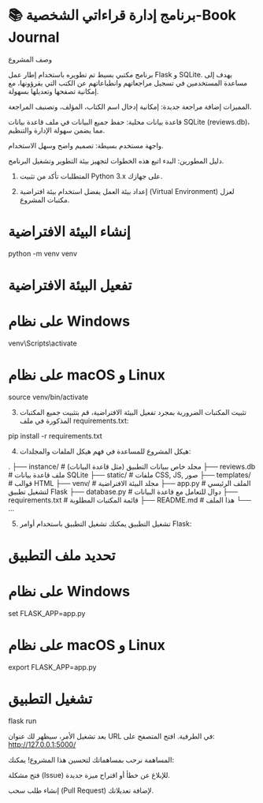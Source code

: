 # 📚 برنامج إدارة قراءاتي الشخصية-Book Journal

وصف المشروع

برنامج مكتبي بسيط تم تطويره باستخدام إطار عمل Flask و SQLite. يهدف إلى مساعدة المستخدمين في تسجيل مراجعاتهم وانطباعاتهم عن الكتب التي يقرؤونها، مع إمكانية تصفحها وتعديلها بسهولة.

المميزات
إضافة مراجعة جديدة: إمكانية إدخال اسم الكتاب، المؤلف، وتصنيف المراجعة.

قاعدة بيانات محلية: حفظ جميع البيانات في ملف قاعدة بيانات SQLite (reviews.db)، مما يضمن سهولة الإدارة والتنظيم.

واجهة مستخدم بسيطة: تصميم واضح وسهل الاستخدام.

دليل المطورين: البدء
اتبع هذه الخطوات لتجهيز بيئة التطوير وتشغيل البرنامج.

1. المتطلبات
تأكد من تثبيت Python 3.x على جهازك.

2. إعداد بيئة العمل
يفضل استخدام بيئة افتراضية (Virtual Environment) لعزل مكتبات المشروع.

# إنشاء البيئة الافتراضية
python -m venv venv

# تفعيل البيئة الافتراضية
# على نظام Windows
venv\Scripts\activate
# على نظام macOS و Linux
source venv/bin/activate

3. تثبيت المكتبات الضرورية
بمجرد تفعيل البيئة الافتراضية، قم بتثبيت جميع المكتبات المذكورة في ملف requirements.txt:

pip install -r requirements.txt

4. هيكل المشروع
للمساعدة في فهم هيكل الملفات والمجلدات:

.
├── instance/               # مجلد خاص ببيانات التطبيق (مثل قاعدة البيانات)
├── reviews.db              # ملف قاعدة بيانات SQLite
├── static/                 # ملفات CSS, JS, صور
├── templates/              # قوالب HTML
├── venv/                   # مجلد البيئة الافتراضية
├── app.py                  # الملف الرئيسي لتشغيل تطبيق Flask
├── database.py             # دوال للتعامل مع قاعدة البيانات
├── requirements.txt        # قائمة المكتبات المطلوبة
├── README.md               # هذا الملف
└── ...

5. تشغيل التطبيق
يمكنك تشغيل التطبيق باستخدام أوامر Flask:

# تحديد ملف التطبيق
# على نظام Windows
set FLASK_APP=app.py

# على نظام macOS و Linux
export FLASK_APP=app.py

# تشغيل التطبيق
flask run

بعد تشغيل الأمر، سيظهر لك عنوان URL في الطرفية. افتح المتصفح على:
http://127.0.0.1:5000/

المساهمة
نرحب بمساهماتك لتحسين هذا المشروع! يمكنك:

فتح مشكلة (Issue) للإبلاغ عن خطأ أو اقتراح ميزة جديدة.

إنشاء طلب سحب (Pull Request) لإضافة تعديلاتك.
